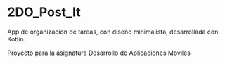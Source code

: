 # 2DO_Post_It
App de organizacion de tareas, con diseño minimalista, desarrollada con Kotlin. 

Proyecto para la asignatura Desarrollo de Aplicaciones Moviles
